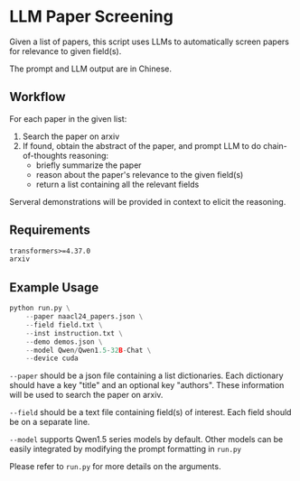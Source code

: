 # LLM Paper Screening

Given a list of papers, this script uses LLMs to automatically screen papers for relevance to given field(s). 

The prompt and LLM output are in Chinese.

## Workflow
For each paper in the given list:
1. Search the paper on arxiv
2. If found, obtain the abstract of the paper, and prompt LLM to do chain-of-thoughts reasoning:
    - briefly summarize the paper
    - reason about the paper's relevance to the given field(s)
    - return a list containing all the relevant fields

Serveral demonstrations will be provided in context to elicit the reasoning.


## Requirements
```txt
transformers>=4.37.0
arxiv
```

## Example Usage
```python
python run.py \
    --paper naacl24_papers.json \
    --field field.txt \
    --inst instruction.txt \
    --demo demos.json \
    --model Qwen/Qwen1.5-32B-Chat \
    --device cuda
```

`--paper` should be a json file containing a list dictionaries. Each dictionary should have a key "title" and an optional key "authors". These information will be used to search the paper on arxiv.

`--field` should be a text file containing field(s) of interest. Each field should be on a separate line.

`--model` supports Qwen1.5 series models by default. Other models can be easily integrated by modifying the prompt formatting in `run.py`

Please refer to `run.py` for more details on the arguments.